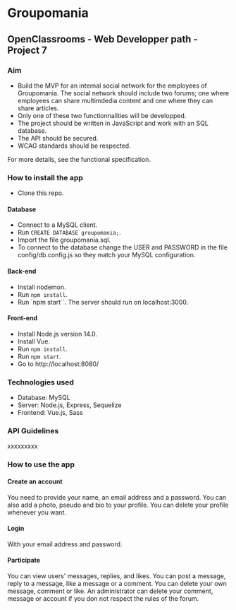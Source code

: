 # Groupomania

## OpenClassrooms - Web Developper path - Project 7


### Aim
- Build the MVP for an internal social network for the employees of Groupomania. The social network should include two forums; one where employees can share multimdedia content and one where they can share articles.
- Only one of these two functionnalities will be developped.
- The project should be written in JavaScript and work with an SQL database.
- The API should be secured.
- WCAG standards should be respected.

For more details, see the functional specification.


### How to install the app

- Clone this repo.

#### Database
- Connect to a MySQL client.
- Run `CREATE DATABASE groupomania;`.
- Import the file groupomania.sql.
- To connect to the database change the USER and PASSWORD in the file config/db.config.js so they match your MySQL configuration.

#### Back-end
- Install nodemon.
- Run `npm install`.
- Run `npm start``. The server should run on localhost:3000.

#### Front-end
- Install Node.js version 14.0.
- Install Vue.
- Run `npm install`.
- Run `npm start`.
- Go to http://localhost:8080/


### Technologies used
- Database: MySQL
- Server: Node.js, Express, Sequelize
- Frontend: Vue.js, Sass


### API Guidelines
xxxxxxxxx


### How to use the app

#### Create an account
You need to provide your name, an email address and a password. You can also add a photo, pseudo and bio to your profile. You can delete your profile whenever you want.

#### Login
With your email address and password.

#### Participate
You can view users' messages, replies, and likes.
You can post a message, reply to a message, like a message or a comment.
You can delete your own message, comment or like.
An administrator can delete your comment, message or account if you don not respect the rules of the forum.

